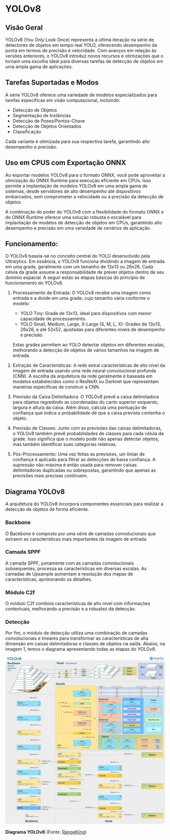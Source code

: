 # YOLOv8

## Visão Geral

YOLOv8 (You Only Look Once) representa a última iteração na série de detectores de objetos em tempo real YOLO, oferecendo desempenho de ponta em termos de precisão e velocidade. Com avanços em relação às versões anteriores, o YOLOv8 introduz novos recursos e otimizações que o tornam uma escolha ideal para diversas tarefas de detecção de objetos em uma ampla gama de aplicações.

## Tarefas Suportadas e Modos

A série YOLOv8 oferece uma variedade de modelos especializados para tarefas específicas em visão computacional, incluindo:

- Detecção de Objetos
- Segmentação de Instâncias
- Detecção de Poses/Pontos-Chave
- Detecção de Objetos Orientados
- Classificação

Cada variante é otimizada para sua respectiva tarefa, garantindo alto desempenho e precisão.

## Uso em CPUS com Exportação ONNX

Ao exportar modelos YOLOv8 para o formato ONNX, você pode aproveitar a otimização do ONNX Runtime para execução eficiente em CPUs. Isso permite a implantação de modelos YOLOv8 em uma ampla gama de sistemas, desde servidores de alto desempenho até dispositivos embarcados, sem comprometer a velocidade ou a precisão da detecção de objetos.

A combinação do poder do YOLOv8 com a flexibilidade do formato ONNX e do ONNX Runtime oferece uma solução robusta e escalável para implantação de modelos de detecção de objetos em CPUs, garantindo alto desempenho e precisão em uma variedade de cenários de aplicação.

## Funcionamento:

O YOLOv8 baseia-se no conceito central do YOLO desenvolvido pela Ultralytics. Em essência, o YOLOv8 funciona dividindo a imagem de entrada em uma grade, geralmente com um tamanho de 13x13 ou 26x26. Cada célula da grade assume a responsabilidade de prever objetos dentro de seu domínio espacial. A seguir estão as etapas básicas do princípio de funcionamento do YOLOv8.

1. Processamento de Entrada: O YOLOv8 recebe uma imagem como entrada e a divide em uma grade, cujo tamanho varia conforme o modelo:

    * YOLO Tiny: Grade de 13x13, ideal para dispositivos com menor capacidade de processamento.
    * YOLO Small, Medium, Large, X-Large (S, M, L, X): Grades de 13x13, 26x26, e até 52x52, ajustadas para diferentes níveis de desempenho e precisão.

    Estas grades permitem ao YOLO detectar objetos em diferentes escalas, melhorando a detecção de objetos de vários tamanhos na imagem de entrada.


2.  Extração de Características: A rede extrai características de alto nível da imagem de entrada usando uma rede neural convolucional profunda (CNN). A escolha da arquitetura da rede geralmente é baseada em modelos estabelecidos como o ResNeXt ou Darknet que representam maneiras específicas de construir a CNN.

3. Previsão da Caixa Delimitadora: O YOLOv8 prevê a caixa delimitadora para objetos regredindo as coordenadas do canto superior esquerdo, largura e altura da caixa. Além disso, calcula uma pontuação de confiança que indica a probabilidade de que a caixa prevista contenha o objeto.
   
4. Previsão de Classes: Junto com as previsões das caixas delimitadoras, o YOLOv8 também prevê probabilidades de classes para cada célula da grade. Isso significa que o modelo pode não apenas detectar objetos, mas também identificar suas categorias relativas.
   
5. Pós-Processamento: Uma vez feitas as previsões, um limiar de confiança é aplicado para filtrar as detecções de baixa confiança. A supressão não-máxima é então usada para remover caixas delimitadoras duplicadas ou sobrepostas, garantindo que apenas as previsões mais precisas continuem.

## Diagrama YOLOv8

A arquitetura do YOLOv8 incorpora componentes essenciais para realizar a detecção de objetos de forma eficiente.

### Backbone

O Backbone é composto por uma série de camadas convolucionais que extraem as características mais importantes da imagem de entrada.

### Camada SPPF

A camada SPPF, juntamente com as camadas convolucionais subsequentes, processa as características em diversas escalas. As camadas de Upsample aumentam a resolução dos mapas de características, aprimorando os detalhes.

### Módulo C2f

O módulo C2f combina características de alto nível com informações contextuais, melhorando a precisão e a robustez da detecção.

### Detecção

Por fim, o módulo de detecção utiliza uma combinação de camadas convolucionais e lineares para transformar as características de alta dimensão em caixas delimitadoras e classes de objetos na saída. Abaixo, na imagem 1, temos o diagrama apresentando todas as etapas do YOLOv8.

![Diagrama YOLOv8](diagramaYOLO.jpg)

<b>Diagrama YOLOv8</b> (Fonte: [RangeKing](https://github.com/ultralytics/ultralytics/issues/189))
